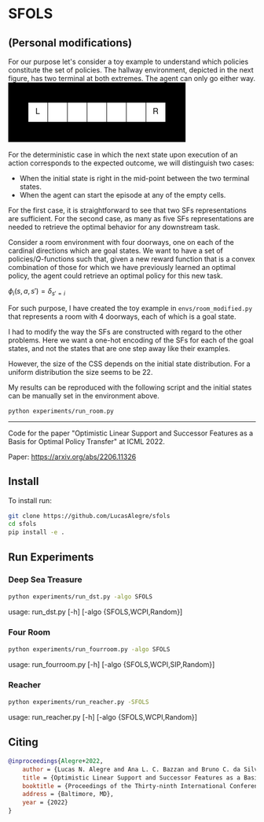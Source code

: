 # SFOLS


## (Personal modifications)
For our purpose let's consider a toy example to understand which policies constitute the set of policies.
The hallway environment, depicted in the next figure, has two terminal at both extremes. The agent can only go either way.  
<img src="hallway.png">

For the deterministic case in which the next state upon execution of an action corresponds to the expected outcome, we will distinguish two cases:
- When the initial state is right in the mid-point between the two terminal states.
- When the agent can start the episode at any of the empty cells.

For the first case, it is straightforward to see that two SFs representations are sufficient.
For the second case, as many as five SFs representations are needed to retrieve the optimal behavior for any downstream task.  

Consider a room environment with four doorways, one on each of the cardinal directions which are goal states. We want to have a set of policies/$Q$-functions such that, given a new reward function that is a convex combination of those for which we have previously learned an optimal policy, the agent could retrieve an optimal policy for this new task. 



$\phi_i(s, a, s') = \delta_{s'=i}$ 

For such purpose, I have created the toy example in ```envs/room_modified.py``` that represents a room with 4 doorways, each of which is a goal state.

I had to modify the way the SFs are constructed with regard to the other problems. Here we want a one-hot encoding of the SFs for each of the goal states, and not the states that are one step away like their examples.

However, the size of the CSS depends on the initial state distribution. For a uniform distribution the size seems to be 22.

My results can be reproduced with the following script and the initial states can be manually set in the environment above.
``` 
python experiments/run_room.py
```
_________________

Code for the paper "Optimistic Linear Support and Successor Features as a Basis for Optimal Policy Transfer" at ICML 2022.

Paper: https://arxiv.org/abs/2206.11326

## Install

To install run:
```bash
git clone https://github.com/LucasAlegre/sfols
cd sfols
pip install -e .
```

## Run Experiments

### Deep Sea Treasure
```bash
python experiments/run_dst.py -algo SFOLS
```
usage: run_dst.py [-h] [-algo {SFOLS,WCPI,Random}]

### Four Room
```bash
python experiments/run_fourroom.py -algo SFOLS
```
usage: run_fourroom.py [-h] [-algo {SFOLS,WCPI,SIP,Random}]

### Reacher
```bash
python experiments/run_reacher.py -SFOLS    
```
usage: run_reacher.py [-h] [-algo {SFOLS,WCPI,Random}]

## Citing

```bibtex
@inproceedings{Alegre+2022,
    author = {Lucas N. Alegre and Ana L. C. Bazzan and Bruno C. da Silva},
    title = {Optimistic Linear Support and Successor Features as a Basis for Optimal Policy Transfer},
    booktitle = {Proceedings of the Thirty-ninth International Conference on Machine Learning},
    address = {Baltimore, MD},
    year = {2022}
}
```
